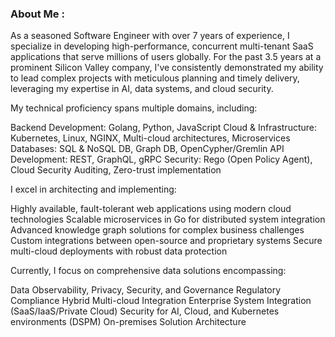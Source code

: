 ### About Me :
As a seasoned Software Engineer with over 7 years of experience, I specialize in developing high-performance, concurrent multi-tenant SaaS applications that serve millions of users globally. For the past 3.5 years at a prominent Silicon Valley company, I've consistently demonstrated my ability to lead complex projects with meticulous planning and timely delivery, leveraging my expertise in AI, data systems, and cloud security.

My technical proficiency spans multiple domains, including:

Backend Development: Golang, Python, JavaScript
Cloud & Infrastructure: Kubernetes, Linux, NGINX, Multi-cloud architectures, Microservices
Databases: SQL & NoSQL DB, Graph DB, OpenCypher/Gremlin
API Development: REST, GraphQL, gRPC
Security: Rego (Open Policy Agent), Cloud Security Auditing, Zero-trust implementation

I excel in architecting and implementing:

Highly available, fault-tolerant web applications using modern cloud technologies
Scalable microservices in Go for distributed system integration
Advanced knowledge graph solutions for complex business challenges
Custom integrations between open-source and proprietary systems
Secure multi-cloud deployments with robust data protection

Currently, I focus on comprehensive data solutions encompassing:

Data Observability, Privacy, Security, and Governance
Regulatory Compliance
Hybrid Multi-cloud Integration
Enterprise System Integration (SaaS/IaaS/Private Cloud)
Security for AI, Cloud, and Kubernetes environments (DSPM)
On-premises Solution Architecture

<!---
arafay993/arafay993 is a ✨ special ✨ repository because its `README.md` (this file) appears on your GitHub profile.
You can click the Preview link to take a look at your changes.
--->

